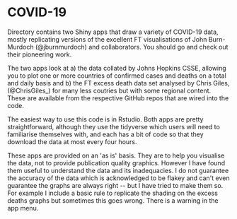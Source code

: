 # COVID-19

Directory contains two Shiny apps that draw a variety of COVID-19 data, mostly replicating versions of the excellent 
FT visualisations of John Burn-Murdoch (@jburnmurdoch) and collaborators. You should go and check out their pioneering work.

The two apps look at a) the data collated by Johns Hopkins CSSE, allowing you to plot one or more countries of confirmed 
cases and deaths on a total and daily basis and b) the FT excess death data set analysed by Chris Giles, (@ChrisGiles_) for 
many less coutries but with some regional content. These are available from the respective GitHub repos that are wired 
into the code.

The easiest way to use this code is in Rstudio. Both apps are pretty straightforward, although they use the tidyverse which 
users will need to familiarise themselves with, and each has a bit of code so that they download the data at most every 
four hours.

These apps are provided on an 'as is' basis. They are to help you visualise the data, not to provide publication quality 
graphics. However I have found them useful to understand the data and its inadequacies. I do not guarantee the accuracy 
of the data which is acknowledged to be flakey and can't even guarantee the graphs are always right -- but I have tried to 
make them so. For example I include a basic rule to replicate the shading on the excess deaths graphs but sometimes this 
goes wrong. There is a warning in the app menu.